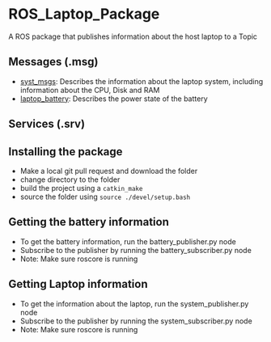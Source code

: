 # ROS_Laptop_Package
A ROS package that publishes information about the host laptop to a Topic

## Messages (.msg)
* [syst_msgs](https://github.com/FHL-08/ROS_Laptop_Package/blob/main/src/laptop_state/msg/laptop_battery.msg): Describes the information about the laptop system, including information about the CPU, Disk and RAM
* [laptop_battery](https://github.com/FHL-08/ROS_Laptop_Package/blob/main/src/laptop_state/msg/laptop_battery.msg): Describes the power state of the battery

## Services (.srv)

## Installing the package
* Make a local git pull request and download the folder
* change directory to the folder 
* build the project using a `catkin_make`
* source the folder using `source ./devel/setup.bash`

## Getting the battery information
* To get the battery information, run the battery_publisher.py node
* Subscribe to the publisher by running the battery_subscriber.py node
* Note: Make sure roscore is running

## Getting Laptop information
* To get the information about the laptop, run the system_publisher.py node
* Subscribe to the publisher by running the system_subscriber.py node
* Note: Make sure roscore is running
